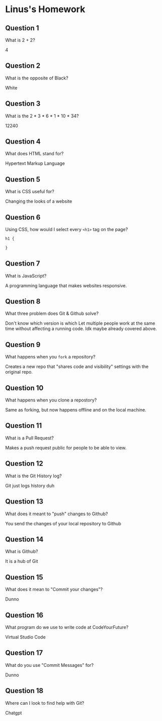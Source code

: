 # Linus's Homework

## Question 1

What is 2 + 2?

4

## Question 2

What is the opposite of Black?

White

## Question 3

What is the  2 * 3 * 6 * 1 * 10 * 34?

12240

## Question 4 

What does HTML stand for?

Hypertext Markup Language

## Question 5

What is CSS useful for?

Changing the looks of a website

## Question 6

Using CSS, how would I select every `<h1>` tag on the page?

```css
h1 {

}
```

## Question 7

What is JavaScript?

A programming language that makes websites responsive.

## Question 8

What three problem does Git & Github solve?

Don't know which version is which
Let multiple people work at the same time without affecting a running code.
Idk maybe already covered above.

## Question 9

What happens when you `fork` a repository?

Creates a new repo that "shares code and visibility" settings with the original repo.

## Question 10 

What happens when you clone a repostory?

Same as forking, but now happens offline and on the local machine.

## Question 11

What is a Pull Request?

Makes a push request public for people to be able to view.

## Question 12

What is the Git History log?

Git just logs history duh

## Question 13

What does it meant to "push" changes to Github?

You send the changes of your local repository to Github

## Question 14

What is Github?

It is a hub of Git

## Question 15

What does it mean to "Commit your changes"?

Dunno

## Question 16

What program do we use to write code at CodeYourFuture?

Virtual Studio Code

## Question 17

What do you use "Commit Messages" for?

Dunno

## Question 18

Where can I look to find help with Git?

Chatgpt
